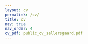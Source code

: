 ```yaml
---
layout: cv
permalink: /cv/
title: cv
nav: true
nav_order: 4
cv_pdf: public_cv_sellersgaard.pdf
---
```


